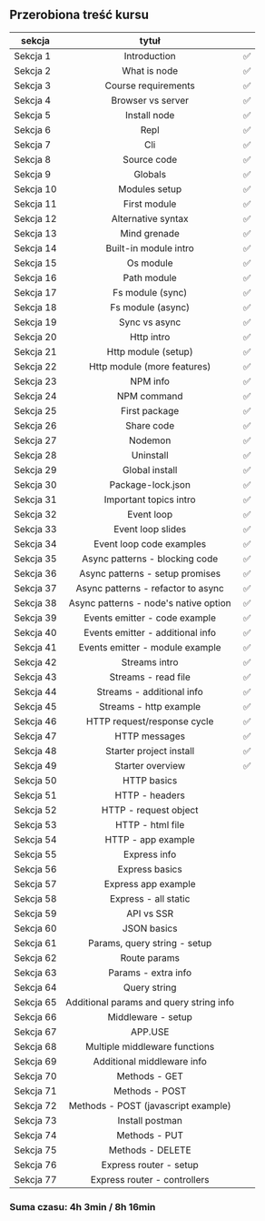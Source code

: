 ## Przerobiona treść kursu

| sekcja    |                  tytuł                  |     |
| --------- | :-------------------------------------: | :-: |
| Sekcja 1  |              Introduction               | ✅  |
| Sekcja 2  |              What is node               | ✅  |
| Sekcja 3  |           Course requirements           | ✅  |
| Sekcja 4  |            Browser vs server            | ✅  |
| Sekcja 5  |              Install node               | ✅  |
| Sekcja 6  |                  Repl                   | ✅  |
| Sekcja 7  |                   Cli                   | ✅  |
| Sekcja 8  |               Source code               | ✅  |
| Sekcja 9  |                 Globals                 | ✅  |
| Sekcja 10 |              Modules setup              | ✅  |
| Sekcja 11 |              First module               | ✅  |
| Sekcja 12 |           Alternative syntax            | ✅  |
| Sekcja 13 |              Mind grenade               | ✅  |
| Sekcja 14 |          Built-in module intro          | ✅  |
| Sekcja 15 |                Os module                | ✅  |
| Sekcja 16 |               Path module               | ✅  |
| Sekcja 17 |            Fs module (sync)             | ✅  |
| Sekcja 18 |            Fs module (async)            | ✅  |
| Sekcja 19 |              Sync vs async              | ✅  |
| Sekcja 20 |               Http intro                | ✅  |
| Sekcja 21 |           Http module (setup)           | ✅  |
| Sekcja 22 |       Http module (more features)       | ✅  |
| Sekcja 23 |                NPM info                 | ✅  |
| Sekcja 24 |               NPM command               | ✅  |
| Sekcja 25 |              First package              | ✅  |
| Sekcja 26 |               Share code                | ✅  |
| Sekcja 27 |                 Nodemon                 | ✅  |
| Sekcja 28 |                Uninstall                | ✅  |
| Sekcja 29 |             Global install              | ✅  |
| Sekcja 30 |            Package-lock.json            | ✅  |
| Sekcja 31 |         Important topics intro          | ✅  |
| Sekcja 32 |               Event loop                | ✅  |
| Sekcja 33 |            Event loop slides            | ✅  |
| Sekcja 34 |        Event loop code examples         | ✅  |
| Sekcja 35 |     Async patterns - blocking code      | ✅  |
| Sekcja 36 |     Async patterns - setup promises     | ✅  |
| Sekcja 37 |   Async patterns - refactor to async    | ✅  |
| Sekcja 38 |  Async patterns - node's native option  | ✅  |
| Sekcja 39 |      Events emitter - code example      | ✅  |
| Sekcja 40 |    Events emitter - additional info     | ✅  |
| Sekcja 41 |     Events emitter - module example     | ✅  |
| Sekcja 42 |              Streams intro              | ✅  |
| Sekcja 43 |           Streams - read file           | ✅  |
| Sekcja 44 |        Streams - additional info        | ✅  |
| Sekcja 45 |         Streams - http example          | ✅  |
| Sekcja 46 |       HTTP request/response cycle       | ✅  |
| Sekcja 47 |              HTTP messages              | ✅  |
| Sekcja 48 |         Starter project install         | ✅  |
| Sekcja 49 |            Starter overview             | ✅  |
| Sekcja 50 |               HTTP basics               |     |
| Sekcja 51 |             HTTP - headers              |     |
| Sekcja 52 |          HTTP - request object          |     |
| Sekcja 53 |            HTTP - html file             |     |
| Sekcja 54 |           HTTP - app example            |     |
| Sekcja 55 |              Express info               |     |
| Sekcja 56 |             Express basics              |     |
| Sekcja 57 |           Express app example           |     |
| Sekcja 58 |          Express - all static           |     |
| Sekcja 59 |               API vs SSR                |     |
| Sekcja 60 |               JSON basics               |     |
| Sekcja 61 |      Params, query string - setup       |     |
| Sekcja 62 |              Route params               |     |
| Sekcja 63 |           Params - extra info           |     |
| Sekcja 64 |              Query string               |     |
| Sekcja 65 | Additional params and query string info |     |
| Sekcja 66 |           Middleware - setup            |     |
| Sekcja 67 |                 APP.USE                 |     |
| Sekcja 68 |      Multiple middleware functions      |     |
| Sekcja 69 |       Additional middleware info        |     |
| Sekcja 70 |              Methods - GET              |     |
| Sekcja 71 |             Methods - POST              |     |
| Sekcja 72 |   Methods - POST (javascript example)   |     |
| Sekcja 73 |             Install postman             |     |
| Sekcja 74 |              Methods - PUT              |     |
| Sekcja 75 |            Methods - DELETE             |     |
| Sekcja 76 |         Express router - setup          |     |
| Sekcja 77 |      Express router - controllers       |     |

### Suma czasu: 4h 3min / 8h 16min
